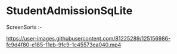 # StudentAdmissionSqLite

ScreenSorts :- 

https://user-images.githubusercontent.com/81225289/125156986-fc9d4f80-e185-11eb-9fc9-1c45573ea040.mp4


